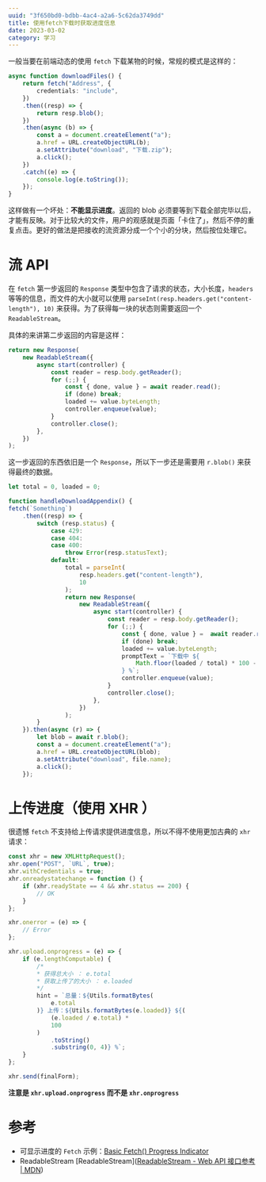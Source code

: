 ```yaml
---
uuid: "3f650bd0-bdbb-4ac4-a2a6-5c62da3749dd"
title: 使用fetch下载时获取进度信息
date: 2023-03-02
category: 学习
---
```


一般当要在前端动态的使用 `fetch` 下载某物的时候，常规的模式是这样的：

```typescript
async function downloadFiles() {
    return fetch("Address", {
        credentials: "include",
    })
    .then((resp) => {
        return resp.blob();
    })
    .then(async (b) => {
        const a = document.createElement("a");
        a.href = URL.createObjectURL(b);
        a.setAttribute("download", "下载.zip");
        a.click();
    })
    .catch((e) => {
        console.log(e.toString());
    });
}
```

这样做有一个坏处：**不能显示进度**。返回的 blob 必须要等到下载全部完毕以后，才能有反映。对于比较大的文件，用户的观感就是页面「卡住了」，然后不停的重复点击。更好的做法是把接收的流资源分成一个个小的分块，然后按位处理它。

# 流 API

在 `fetch` 第一步返回的 `Response` 类型中包含了请求的状态，大小长度，`headers` 等等的信息，而文件的大小就可以使用 `parseInt(resp.headers.get("content-length"), 10)` 来获得。为了获得每一块的状态则需要返回一个 `ReadableStream`。

具体的来讲第二步返回的内容是这样：

```typescript
return new Response(
    new ReadableStream({
        async start(controller) {
            const reader = resp.body.getReader();
            for (;;) {
                const { done, value } = await reader.read();
                if (done) break;
                loaded += value.byteLength;
                controller.enqueue(value);
            }
            controller.close();
        },
    })
);
```

这一步返回的东西依旧是一个 `Response`，所以下一步还是需要用 `r.blob()` 来获得最终的数据。

```typescript
let total = 0, loaded = 0;

function handleDownloadAppendix() {
fetch(`Something`)
    .then((resp) => {
        switch (resp.status) {
            case 429:
            case 404:
            case 400:
                throw Error(resp.statusText);
            default:
                total = parseInt(
                    resp.headers.get("content-length"),
                    10
                );
                return new Response(
                    new ReadableStream({
                        async start(controller) {
                            const reader = resp.body.getReader();
                            for (;;) {
                                const { done, value } =  await reader.read();
                                if (done) break;
                                loaded += value.byteLength;
                                promptText = `下载中 ${
                                    Math.floor(loaded / total) * 100 - 1
                                } %`;
                                controller.enqueue(value);
                            }
                            controller.close();
                        },
                    })
                );
        }
    }).then(async (r) => {
        let blob = await r.blob();
        const a = document.createElement("a");
        a.href = URL.createObjectURL(blob);
        a.setAttribute("download", file.name);
        a.click();
    });
```

# 上传进度（使用 XHR ）

很遗憾 `fetch` 不支持给上传请求提供进度信息，所以不得不使用更加古典的 `xhr` 请求：

```typescript
const xhr = new XMLHttpRequest();
xhr.open("POST", `URL`, true);
xhr.withCredentials = true;
xhr.onreadystatechange = function () {
    if (xhr.readyState == 4 && xhr.status == 200) {
        // OK
    }
};

xhr.onerror = (e) => {
    // Error
};

xhr.upload.onprogress = (e) => {
    if (e.lengthComputable) {
        /*
        * 获得总大小 ： e.total
        * 获取上传了的大小 ： e.loaded
        */
        hint = `总量：${Utils.formatBytes(
            e.total
        )} 上传：${Utils.formatBytes(e.loaded)} ${(
            (e.loaded / e.total) *
            100
        )
            .toString()
            .substring(0, 4)} %`;
    }
};

xhr.send(finalForm);
```

**注意是 `xhr.upload.onprogress` 而不是 `xhr.onprogress`**

# 参考

- 可显示进度的 `Fetch` 示例：[Basic Fetch() Progress Indicator](https://fetch-progress.anthum.com/fetch-basic/)
- ReadableStream [ReadableStream]([ReadableStream - Web API 接口参考 | MDN](https://developer.mozilla.org/zh-CN/docs/Web/API/ReadableStream))
